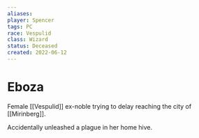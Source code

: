 ```yaml
---
aliases: 
player: Spencer
tags: PC
race: Vespulid
class: Wizard
status: Deceased
created: 2022-06-12
---
```

# Eboza
Female [[Vespulid]] ex-noble trying to delay reaching the city of [[Mirinberg]].

Accidentally unleashed a plague in her home hive.